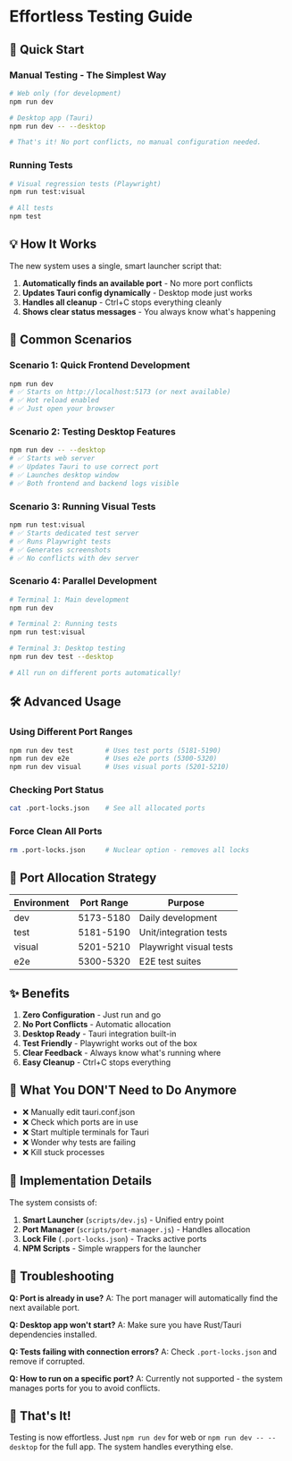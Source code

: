 # Effortless Testing Guide

## 🚀 Quick Start

### Manual Testing - The Simplest Way

```bash
# Web only (for development)
npm run dev

# Desktop app (Tauri)
npm run dev -- --desktop

# That's it! No port conflicts, no manual configuration needed.
```

### Running Tests

```bash
# Visual regression tests (Playwright)
npm run test:visual

# All tests
npm test
```

## 💡 How It Works

The new system uses a single, smart launcher script that:

1. **Automatically finds an available port** - No more port conflicts
2. **Updates Tauri config dynamically** - Desktop mode just works
3. **Handles all cleanup** - Ctrl+C stops everything cleanly
4. **Shows clear status messages** - You always know what's happening

## 🎯 Common Scenarios

### Scenario 1: Quick Frontend Development
```bash
npm run dev
# ✅ Starts on http://localhost:5173 (or next available)
# ✅ Hot reload enabled
# ✅ Just open your browser
```

### Scenario 2: Testing Desktop Features
```bash
npm run dev -- --desktop
# ✅ Starts web server
# ✅ Updates Tauri to use correct port
# ✅ Launches desktop window
# ✅ Both frontend and backend logs visible
```

### Scenario 3: Running Visual Tests
```bash
npm run test:visual
# ✅ Starts dedicated test server
# ✅ Runs Playwright tests
# ✅ Generates screenshots
# ✅ No conflicts with dev server
```

### Scenario 4: Parallel Development
```bash
# Terminal 1: Main development
npm run dev

# Terminal 2: Running tests
npm run test:visual

# Terminal 3: Desktop testing
npm run dev test --desktop

# All run on different ports automatically!
```

## 🛠️ Advanced Usage

### Using Different Port Ranges
```bash
npm run dev test        # Uses test ports (5181-5190)
npm run dev e2e         # Uses e2e ports (5300-5320)
npm run dev visual      # Uses visual ports (5201-5210)
```

### Checking Port Status
```bash
cat .port-locks.json    # See all allocated ports
```

### Force Clean All Ports
```bash
rm .port-locks.json     # Nuclear option - removes all locks
```

## 🎨 Port Allocation Strategy

| Environment | Port Range | Purpose |
|------------|------------|---------|
| dev | 5173-5180 | Daily development |
| test | 5181-5190 | Unit/integration tests |
| visual | 5201-5210 | Playwright visual tests |
| e2e | 5300-5320 | E2E test suites |

## ✨ Benefits

1. **Zero Configuration** - Just run and go
2. **No Port Conflicts** - Automatic allocation
3. **Desktop Ready** - Tauri integration built-in
4. **Test Friendly** - Playwright works out of the box
5. **Clear Feedback** - Always know what's running where
6. **Easy Cleanup** - Ctrl+C stops everything

## 🚫 What You DON'T Need to Do Anymore

- ❌ Manually edit tauri.conf.json
- ❌ Check which ports are in use
- ❌ Start multiple terminals for Tauri
- ❌ Wonder why tests are failing
- ❌ Kill stuck processes

## 📝 Implementation Details

The system consists of:

1. **Smart Launcher** (`scripts/dev.js`) - Unified entry point
2. **Port Manager** (`scripts/port-manager.js`) - Handles allocation
3. **Lock File** (`.port-locks.json`) - Tracks active ports
4. **NPM Scripts** - Simple wrappers for the launcher

## 🐛 Troubleshooting

**Q: Port is already in use?**
A: The port manager will automatically find the next available port.

**Q: Desktop app won't start?**
A: Make sure you have Rust/Tauri dependencies installed.

**Q: Tests failing with connection errors?**
A: Check `.port-locks.json` and remove if corrupted.

**Q: How to run on a specific port?**
A: Currently not supported - the system manages ports for you to avoid conflicts.

## 🎉 That's It!

Testing is now effortless. Just `npm run dev` for web or `npm run dev -- --desktop` for the full app. The system handles everything else.